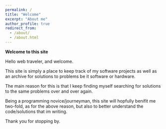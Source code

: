 ```yaml
---
permalink: /
title: "Welcome"
excerpt: "About me"
author_profile: true
redirect_from: 
  - /about/
  - /about.html
---
```


**Welcome to this site**

Hello web traveler, and welcome.

This site is simply a place to keep track of my software projects as well as an archive for solutions to problems be it software or hardware.

The main reason for this is that I keep finding myself searching for solutions to the same problems over and over again.

Being a programming novice/journeyman, this site will hopfully benifit me two-fold, as for the above reason, but also to better understand the code/solutions that im writing.

Thank you for stopping by.
